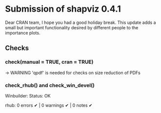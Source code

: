 # Submission of shapviz 0.4.1

Dear CRAN team, I hope you had a good holiday break. This update adds a small but important functionality desired by different people to the importance plots.

## Checks

### check(manual = TRUE, cran = TRUE) 

-> WARNING
   'qpdf' is needed for checks on size reduction of PDFs

### check_rhub() and check_win_devel()

Winbuilder: Status: OK

rhub: 0 errors ✔ | 0 warnings ✔ | 0 notes ✔
